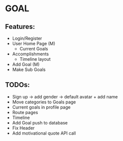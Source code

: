 # GOAL

## Features:
- Login/Register
- User Home Page (M)
  - Current Goals
- Accomplishments
  - Timeline layout
- Add Goal (M)
- Make Sub Goals

## TODOs:
- Sign up -> add gender -> default avatar + add name
- Move categories to Goals page
- Current goals in profile page
- Route pages 
- Timeline
- Add Goal push to database
- Fix Header
- Add motivational quote API call
